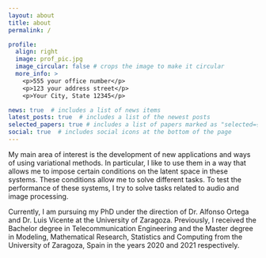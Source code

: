 ```yaml
---
layout: about
title: about
permalink: /

profile:
  align: right
  image: prof_pic.jpg
  image_circular: false # crops the image to make it circular
  more_info: >
    <p>555 your office number</p>
    <p>123 your address street</p>
    <p>Your City, State 12345</p>

news: true  # includes a list of news items
latest_posts: true  # includes a list of the newest posts
selected_papers: true # includes a list of papers marked as "selected={true}"
social: true  # includes social icons at the bottom of the page
---
```


My main area of interest is the development of new applications and ways of using variational methods. In particular, I like to use them in a way that allows me to impose certain conditions on the latent space in these systems. These conditions allow me to solve different tasks. To test the performance of these systems, I try to solve tasks related to audio and image processing.

Currently, I am pursuing my PhD under the direction of Dr. Alfonso Ortega and Dr. Luis Vicente at the University of Zaragoza. Previously, I received the Bachelor degree in Telecommunication Engineering and the Master degree in Modeling, Mathematical Research, Statistics and Computing from the University of Zaragoza, Spain in the years 2020 and 2021 respectively.
